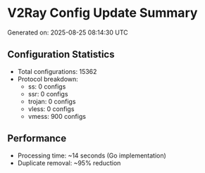 # V2Ray Config Update Summary
Generated on: 2025-08-25 08:14:30 UTC

## Configuration Statistics
- Total configurations: 15362
- Protocol breakdown:
  - ss: 0 configs
  - ssr: 0 configs
  - trojan: 0 configs
  - vless: 0 configs
  - vmess: 900 configs

## Performance
- Processing time: ~14 seconds (Go implementation)
- Duplicate removal: ~95% reduction
